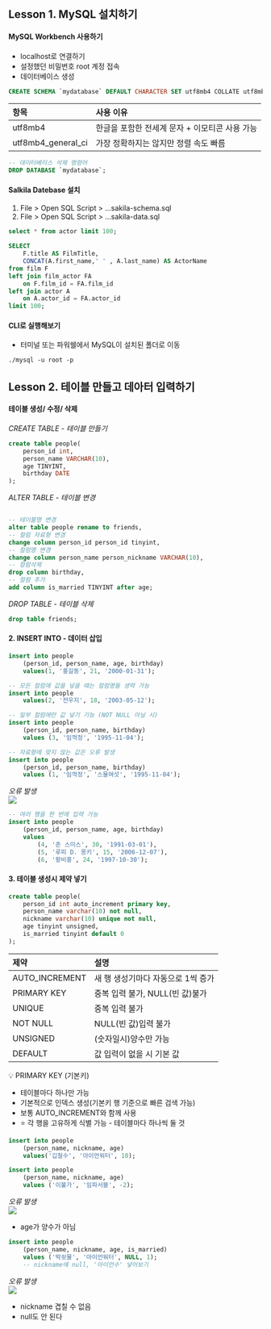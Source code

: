 ## Lesson 1. MySQL 설치하기

#### MySQL Workbench 사용하기

- localhost로 연결하기
- 설정했던 비밀번호 root 계정 접속
- 데이터베이스 생성
```sql
CREATE SCHEMA `mydatabase` DEFAULT CHARACTER SET utf8mb4 COLLATE utf8mb4_general_ci ;
```
|항목|사용 이유|
|:---|:---|
|utf8mb4|한글을 포함한 전세계 문자 + 이모티콘 사용 가능|
|utf8mb4_general_ci|가장 정확하지는 않지만 정렬 속도 빠름|

```sql
-- 데이터베이스 삭제 명령어
DROP DATABASE `mydatabase`;
```

#### Salkila Datebase 설치

1. File > Open SQL Script > ...sakila-schema.sql
2. File > Open SQL Script > ...sakila-data.sql

```sql
select * from actor limit 100;
```

```sql
SELECT
	F.title AS FilmTitle,
    CONCAT(A.first_name,' ' , A.last_name) AS ActorName
from film F
left join film_actor FA
	on F.film_id = FA.film_id
left join actor A
	on A.actor_id = FA.actor_id
limit 100;

```

#### CLI로 실행해보기

- 터미널 또는 파워쉘에서 MySQL이 설치된 폴더로 이동

```
./mysql -u root -p
```

## Lesson 2. 테이블 만들고 데아터 입력하기

#### 테이블 생성/ 수정/ 삭제

*CREATE TABLE - 테이블 만들기*<br>

```sql
create table people(
	person_id int,
    person_name VARCHAR(10),
    age TINYINT,
    birthday DATE
);
```

*ALTER TABLE - 테이블 변경*<br>

```sql

-- 테이블명 변경
alter table people rename to friends,
-- 컬럼 자료형 변경
change column person_id person_id tinyint,
-- 컬럼명 변경
change column person_name person_nickname VARCHAR(10),
-- 컬럼삭제
drop column birthday,
-- 컬럼 추가
add column is_married TINYINT after age;
```

*DROP TABLE - 테이블 삭제*<BR>

```SQL
drop table friends;
```

#### 2. INSERT INTO - 데이터 삽입

```SQL
insert into people
	(person_id, person_name, age, birthday)
    values(1, '홍길동', 21, '2000-01-31');
```
```SQL
-- 모든 컬럼에 값을 넣을 때는 컬럼명들 생력 가능
insert into people
    values(2, '전우지', 18, '2003-05-12');
```
```SQL
-- 일부 컬럼에만 값 넣기 기능 (NOT NULL 아닐 시)
insert into people
	(person_id, person_name, birthday)
    values (3, '임꺽정', '1995-11-04');
```
```SQL
-- 자료형에 맞지 않는 값은 오류 발생
insert into people
	(person_id, person_name, birthday)
    values (1, '임꺽정', '스물여섯', '1995-11-04');
```
*오류 발생*<br>
![](https://cdn.discordapp.com/attachments/1102264938354978819/1144638071606870086/2023-08-25_232143.png)

```SQL
-- 여러 행을 한 번에 입력 가능
insert into people
	(person_id, person_name, age, birthday)
    values
		(4, '존 스미스', 30, '1991-03-01'),
        (5, '루피 D. 몽키', 15, '2006-12-07'),
        (6, '황비홍', 24, '1997-10-30');
```

#### 3. 테이블 생성시 제약 넣기

```sql
create table people(
	person_id int auto_increment primary key,
    person_name varchar(10) not null,
    nickname varchar(10) unique not null,
    age tinyint unsigned,
    is_married tinyint default 0
);
```

|제약|설명|
|:---|:---|
|AUTO_INCREMENT|새 행 생성기마다 자동으로 1씩 증가|
|PRIMARY KEY|중복 입력 불가, NULL(빈 값)불가|
|UNIQUE|중복 입력 불가|
|NOT NULL|NULL(빈 값)입력 불가|
|UNSIGNED|(숫자일시)양수만 가능|
|DEFAULT|값 입력이 없을 시 기본 값|

💡 PRIMARY KEY (기본키)
- 테이블마다 하나만 가능<BR>
- 기본적으로 인덱스 생성(기본키 행 기준으로 빠른 검색 가능)
- 보통 AUTO_INCREMENT와 함께 사용
- ⭐ 각 행을 고유하게 식별 가능 - 테이블마다 하나씩 둘 것

```SQL
insert into people
	(person_name, nickname, age)
	values('깁철수', '아이언워터', 10);
```
```SQL
insert into people
	(person_name, nickname, age)
    values ('이불가', '임파서블', -2);

```
*오류 발생*<br>
![](https://cdn.discordapp.com/attachments/1102264938354978819/1144644802663690321/2023-08-25_234656.png)
- age가 양수가 아님

```SQL
insert into people
	(person_name, nickname, age, is_married)
    values ('박쇳물', '아이언워터', NULL, 1);
    -- nickname에 null, '아이언수' 넣어보기
```
*오류 발생*<br>
![](https://cdn.discordapp.com/attachments/1102264938354978819/1144644803028603063/2023-08-25_234847.png)
- nickname 겹칠 수 없음
- null도 안 된다
